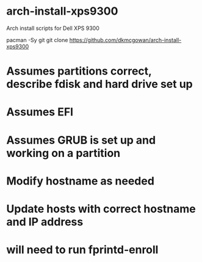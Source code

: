 # arch-install-xps9300
Arch install scripts for Dell XPS 9300

pacman -Sy git
git clone https://github.com/dkmcgowan/arch-install-xps9300

# Assumes partitions correct, describe fdisk and hard drive set up
# Assumes EFI
# Assumes GRUB is set up and working on a partition
# Modify hostname as needed
# Update hosts with correct hostname and IP address
# will need to run fprintd-enroll
